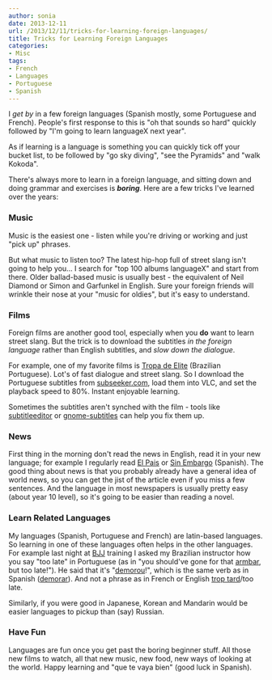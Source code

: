 ```yaml
---
author: sonia
date: 2013-12-11
url: /2013/12/11/tricks-for-learning-foreign-languages/
title: Tricks for Learning Foreign Languages
categories:
- Misc
tags:
- French
- Languages
- Portuguese
- Spanish
---
```


I _get by_ in a few foreign languages (Spanish mostly, some Portuguese and French). People's first response to this is "oh that sounds so hard" quickly followed by "I'm going to learn languageX next year".

<!--more-->

As if learning is a language is something you can quickly tick off your bucket list, to be followed by "go sky diving", "see the Pyramids" and "walk Kokoda".

There's always more to learn in a foreign language, and sitting down and doing grammar and exercises is _**boring**_. Here are a few tricks I've learned over the years:


### Music


Music is the easiest one - listen while you're driving or working and just "pick up" phrases.

But what music to listen too? The latest hip-hop full of street slang isn't going to help you... I search for "top 100 albums languageX" and start from there. Older ballad-based music is usually best - the equivalent of Neil Diamond or Simon and Garfunkel in English. Sure your foreign friends will wrinkle their nose at your "music for oldies", but it's easy to understand.


### **Films**


Foreign films are another good tool, especially when you **do** want to learn street slang. But the trick is to download the subtitles _in the foreign language_ rather than English subtitles, and _slow down the dialogue_.

For example, one of my favorite films is [Tropa de Elite](http://en.wikipedia.org/wiki/Elite_Squad) (Brazilian Portuguese). Lot's of fast dialogue and street slang. So I download the Portuguese subtitles from [subseeker.com](http://www.subtitleseeker.com/), load them into VLC, and set the playback speed to 80%. Instant enjoyable learning.

Sometimes the subtitles aren't synched with the film - tools like [subtitleeditor](http://home.gna.org/subtitleeditor/) or [gnome-subtitles](http://gnome-subtitles.sourceforge.net/) can help you fix them up.


### News


First thing in the morning don't read the news in English, read it in your new language; for example I regularly read [El Pais](http://elpais.com/) or [Sin Embargo](http://www.sinembargo.mx/) (Spanish). The good thing about news is that you probably already have a general idea of world news, so you can get the jist of the article even if you miss a few sentences. And the language in most newspapers is usually pretty easy (about year 10 level), so it's going to be easier than reading a novel.


### Learn Related Languages


My languages (Spanish, Portuguese and French) are latin-based languages. So learning in one of these languages often helps in the other languages. For example last night at [BJJ](http://en.wikipedia.org/wiki/Brazilian_jiu-jitsu) training I asked my Brazilian instructor how you say "too late" in Portuguese (as in "you should've gone for that [armbar](http://en.wikipedia.org/wiki/Armlock), but too late!"). He said that it's "[demorou](http://translation.babylon.com/portuguese/demorou!/)!", which is the same verb as in Spanish ([demorar](http://www.spanishdict.com/translate/demorar)). And not a phrase as in French or English [trop tard](http://en.bab.la/dictionary/french-english/trop-tard)/too late.

Similarly, if you were good in Japanese, Korean and Mandarin would be easier languages to pickup than (say) Russian.


### Have Fun


Languages are fun once you get past the boring beginner stuff. All those new films to watch, all that new music, new food, new ways of looking at the world. Happy learning and "que te vaya bien" (good luck in Spanish).
